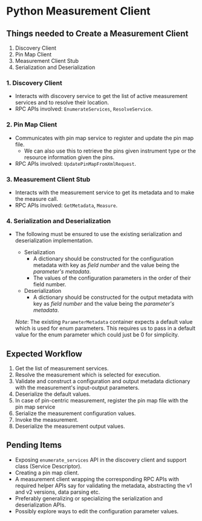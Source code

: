 # Python Measurement Client

## Things needed to Create a Measurement Client

1. Discovery Client
2. Pin Map Client
3. Measurement Client Stub
4. Serialization and Deserialization

### 1. Discovery Client

- Interacts with discovery service to get the list of active measurement services and to
  resolve their location.
- RPC APIs involved: `EnumerateServices`, `ResolveService`.

### 2. Pin Map Client

- Communicates with pin map service to register and update the pin map file.
  - We can also use this to retrieve the pins given instrument type or the resource information
    given the pins.
- RPC APIs involved: `UpdatePinMapFromXmlRequest`.

### 3. Measurement Client Stub

- Interacts with the measurement service to get its metadata and to make the measure call.
- RPC APIs involved: `GetMetadata`, `Measure`.

### 4. Serialization and Deserialization

- The following must be ensured to use the existing serialization and deserialization
  implementation.
  - Serialization
    - A dictionary should be constructed for the configuration metadata with key as *field number*
     and the value being the *parameter's metadata*.
    - The values of the configuration parameters in the order of their field number.
  - Deserialization
    - A dictionary should be constructed for the output metadata with key as *field number* and the
      value being the *parameter's metadata*.  

  *Note*: The existing `ParameterMetadata` container expects a default value which is used for enum
  parameters. This requires us to pass in a default value for the enum parameter which could just be
  0 for simplicity.

## Expected Workflow

1. Get the list of measurement services.
2. Resolve the measurement which is selected for execution.
3. Validate and construct a configuration and output metadata dictionary with the measurement's input-output
   parameters.
4. Deserialize the default values.
5. In case of pin-centric measurement, register the pin map file with the pin map service
6. Serialize the measurement configuration values.
7. Invoke the measurement.
8. Deserialize the measurement output values.

## Pending Items

- Exposing `enumerate_services` API in the discovery client and support class (Service Descriptor).
- Creating a pin map client.
- A measurement client wrapping the corresponding RPC APIs with required helper APIs say for
  validating the metadata, abstracting the v1 and v2 versions, data parsing etc.
- Preferably generalizing or specializing the serialization and deserialization APIs.
- Possibly explore ways to edit the configuration parameter values.
